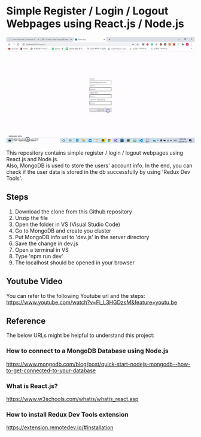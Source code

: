 # Simple Register / Login / Logout Webpages using React.js / Node.js

![](react-register-login.gif) <br />

This repository contains simple register / login / logout webpages using React.js and Node.js. <br />
Also, MongoDB is used to store the users' account info. In the end, you can check if the user data is stored in the db successfully by using 'Redux Dev Tools'.

## Steps
1. Download the clone from this Github repository
2. Unzip the file
3. Open the folder in VS (Visual Studio Code)
4. Go to MongoDB and create you cluster
5. Put MongoDB info url to 'dev.js' in the server directory
6. Save the change in dev.js
7. Open a terminal in VS
8. Type 'npm run dev'
9. The localhost should be opened in your browser

## Youtube Video
You can refer to the following Youtube url and the steps:
https://www.youtube.com/watch?v=Fi_L3HGDzsM&feature=youtu.be

## Reference
The below URLs might be helpful to understand this project:

### How to connect to a MongoDB Database using Node.js
https://www.mongodb.com/blog/post/quick-start-nodejs-mongodb--how-to-get-connected-to-your-database

### What is React.js?
https://www.w3schools.com/whatis/whatis_react.asp

### How to install Redux Dev Tools extension
https://extension.remotedev.io/#installation

